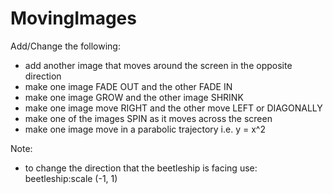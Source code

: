 # MovingImages
Add/Change the following:
- add another image that moves around the screen in the opposite direction
- make one image FADE OUT and the other FADE IN
- make one image GROW and the other image SHRINK
- make one image move RIGHT and the other move LEFT or DIAGONALLY
- make one of the images SPIN as it moves across the screen
- make one image move in a parabolic trajectory 
i.e. y = x^2

Note: 
- to change the direction that the beetleship is facing use:
beetleship:scale (-1, 1) 
